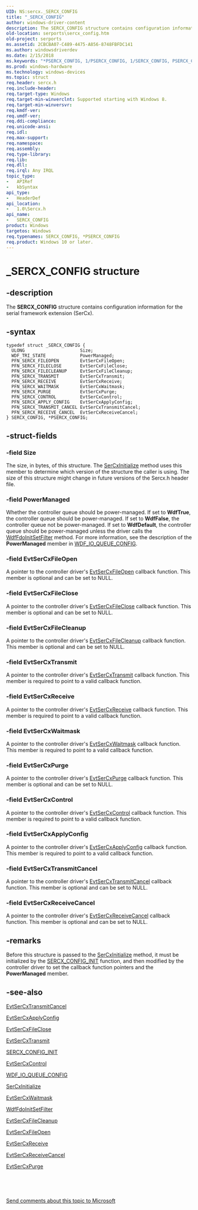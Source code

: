 ```yaml
---
UID: NS:sercx._SERCX_CONFIG
title: "_SERCX_CONFIG"
author: windows-driver-content
description: The SERCX_CONFIG structure contains configuration information for the serial framework extension (SerCx).
old-location: serports\sercx_config.htm
old-project: serports
ms.assetid: 2CBCBA07-C489-4475-A856-8748FBFDC141
ms.author: windowsdriverdev
ms.date: 2/15/2018
ms.keywords: "*PSERCX_CONFIG, 1/PSERCX_CONFIG, 1/SERCX_CONFIG, PSERCX_CONFIG, PSERCX_CONFIG structure pointer [Serial Ports], SERCX_CONFIG, SERCX_CONFIG structure [Serial Ports], _SERCX_CONFIG, serports.sercx_config"
ms.prod: windows-hardware
ms.technology: windows-devices
ms.topic: struct
req.header: sercx.h
req.include-header: 
req.target-type: Windows
req.target-min-winverclnt: Supported starting with Windows 8.
req.target-min-winversvr: 
req.kmdf-ver: 
req.umdf-ver: 
req.ddi-compliance: 
req.unicode-ansi: 
req.idl: 
req.max-support: 
req.namespace: 
req.assembly: 
req.type-library: 
req.lib: 
req.dll: 
req.irql: Any IRQL
topic_type:
-	APIRef
-	kbSyntax
api_type:
-	HeaderDef
api_location:
-	1.0\Sercx.h
api_name:
-	SERCX_CONFIG
product: Windows
targetos: Windows
req.typenames: SERCX_CONFIG, *PSERCX_CONFIG
req.product: Windows 10 or later.
---
```


# _SERCX_CONFIG structure


## -description


The <b>SERCX_CONFIG</b> structure contains configuration information for the serial framework extension (SerCx).


## -syntax


````
typedef struct _SERCX_CONFIG {
  ULONG                     Size;
  WDF_TRI_STATE             PowerManaged;
  PFN_SERCX_FILEOPEN        EvtSerCxFileOpen;
  PFN_SERCX_FILECLOSE       EvtSerCxFileClose;
  PFN_SERCX_FILECLEANUP     EvtSerCxFileCleanup;
  PFN_SERCX_TRANSMIT        EvtSerCxTransmit;
  PFN_SERCX_RECEIVE         EvtSerCxReceive;
  PFN_SERCX_WAITMASK        EvtSerCxWaitmask;
  PFN_SERCX_PURGE           EvtSerCxPurge;
  PFN_SERCX_CONTROL         EvtSerCxControl;
  PFN_SERCX_APPLY_CONFIG    EvtSerCxApplyConfig;
  PFN_SERCX_TRANSMIT_CANCEL EvtSerCxTransmitCancel;
  PFN_SERCX_RECEIVE_CANCEL  EvtSerCxReceiveCancel;
} SERCX_CONFIG, *PSERCX_CONFIG;
````


## -struct-fields




### -field Size

The size, in bytes, of this structure. The <a href="..\sercx\nf-sercx-sercxinitialize.md">SerCxInitialize</a> method uses this member to determine which version of the structure the caller is using. The size of this structure might change in future versions of the Sercx.h header file.


### -field PowerManaged

Whether the controller queue should be power-managed. If set to <b>WdfTrue</b>, the controller queue should be power-managed.  If set to <b>WdfFalse</b>, the controller queue not be power-managed. If set to <b>WdfDefault</b>, the controller queue should be power-managed unless the driver calls the <a href="..\wdffdo\nf-wdffdo-wdffdoinitsetfilter.md">WdfFdoInitSetFilter</a> method. For more information, see the description of the <b>PowerManaged</b> member in <a href="..\wdfio\ns-wdfio-_wdf_io_queue_config.md">WDF_IO_QUEUE_CONFIG</a>.


### -field EvtSerCxFileOpen

A pointer to the controller driver's <a href="..\sercx\nc-sercx-evt_sercx_fileopen.md">EvtSerCxFileOpen</a> callback function. This member is optional and can be set to NULL.


### -field EvtSerCxFileClose

A pointer to the controller driver's <a href="..\sercx\nc-sercx-evt_sercx_fileclose.md">EvtSerCxFileClose</a> callback function. This member is optional and can be set to NULL.


### -field EvtSerCxFileCleanup

A pointer to the controller driver's <a href="..\sercx\nc-sercx-evt_sercx_filecleanup.md">EvtSerCxFileCleanup</a> callback function. This member is optional and can be set to NULL.


### -field EvtSerCxTransmit

A pointer to the controller driver's <a href="..\sercx\nc-sercx-evt_sercx_transmit.md">EvtSerCxTransmit</a> callback function. This member is required to point to a valid callback function.


### -field EvtSerCxReceive

A pointer to the controller driver's <a href="..\sercx\nc-sercx-evt_sercx_receive.md">EvtSerCxReceive</a> callback function. This member is required to point to a valid callback function.


### -field EvtSerCxWaitmask

A pointer to the controller driver's <a href="..\sercx\nc-sercx-evt_sercx_waitmask.md">EvtSerCxWaitmask</a> callback function. This member is required to point to a valid callback function.


### -field EvtSerCxPurge

A pointer to the controller driver's <a href="..\sercx\nc-sercx-evt_sercx_purge.md">EvtSerCxPurge</a> callback function. This member is optional and can be set to NULL.


### -field EvtSerCxControl

A pointer to the controller driver's <a href="..\sercx\nc-sercx-evt_sercx_control.md">EvtSerCxControl</a> callback function. This member is required to point to a valid callback function.


### -field EvtSerCxApplyConfig

A pointer to the controller driver's <a href="..\sercx\nc-sercx-evt_sercx_apply_config.md">EvtSerCxApplyConfig</a> callback function. This member is required to point to a valid callback function.


### -field EvtSerCxTransmitCancel

A pointer to the controller driver's <a href="..\sercx\nc-sercx-evt_sercx_transmit_cancel.md">EvtSerCxTransmitCancel</a> callback function. This member is optional and can be set to NULL.


### -field EvtSerCxReceiveCancel

A pointer to the controller driver's <a href="..\sercx\nc-sercx-evt_sercx_receive_cancel.md">EvtSerCxReceiveCancel</a> callback function. This member is optional and can be set to NULL.


## -remarks



Before this structure is passed to the <a href="..\sercx\nf-sercx-sercxinitialize.md">SerCxInitialize</a> method, it must be initialized by the <a href="..\sercx\nf-sercx-sercx_config_init.md">SERCX_CONFIG_INIT</a> function, and then modified by the controller driver to set the callback function pointers and the <b>PowerManaged</b> member.




## -see-also

<a href="..\sercx\nc-sercx-evt_sercx_transmit_cancel.md">EvtSerCxTransmitCancel</a>



<a href="..\sercx\nc-sercx-evt_sercx_apply_config.md">EvtSerCxApplyConfig</a>



<a href="..\sercx\nc-sercx-evt_sercx_fileclose.md">EvtSerCxFileClose</a>



<a href="..\sercx\nc-sercx-evt_sercx_transmit.md">EvtSerCxTransmit</a>



<a href="..\sercx\nf-sercx-sercx_config_init.md">SERCX_CONFIG_INIT</a>



<a href="..\sercx\nc-sercx-evt_sercx_control.md">EvtSerCxControl</a>



<a href="..\wdfio\ns-wdfio-_wdf_io_queue_config.md">WDF_IO_QUEUE_CONFIG</a>



<a href="..\sercx\nf-sercx-sercxinitialize.md">SerCxInitialize</a>



<a href="..\sercx\nc-sercx-evt_sercx_waitmask.md">EvtSerCxWaitmask</a>



<a href="..\wdffdo\nf-wdffdo-wdffdoinitsetfilter.md">WdfFdoInitSetFilter</a>



<a href="..\sercx\nc-sercx-evt_sercx_filecleanup.md">EvtSerCxFileCleanup</a>



<a href="..\sercx\nc-sercx-evt_sercx_fileopen.md">EvtSerCxFileOpen</a>



<a href="..\sercx\nc-sercx-evt_sercx_receive.md">EvtSerCxReceive</a>



<a href="..\sercx\nc-sercx-evt_sercx_receive_cancel.md">EvtSerCxReceiveCancel</a>



<a href="..\sercx\nc-sercx-evt_sercx_purge.md">EvtSerCxPurge</a>



 

 

<a href="mailto:wsddocfb@microsoft.com?subject=Documentation%20feedback [serports\serports]:%20SERCX_CONFIG structure%20 RELEASE:%20(2/15/2018)&amp;body=%0A%0APRIVACY STATEMENT%0A%0AWe use your feedback to improve the documentation. We don't use your email address for any other purpose, and we'll remove your email address from our system after the issue that you're reporting is fixed. While we're working to fix this issue, we might send you an email message to ask for more info. Later, we might also send you an email message to let you know that we've addressed your feedback.%0A%0AFor more info about Microsoft's privacy policy, see http://privacy.microsoft.com/en-us/default.aspx." title="Send comments about this topic to Microsoft">Send comments about this topic to Microsoft</a>

